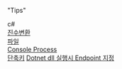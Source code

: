 "Tips" 

c#  
[진수변환](csharp/진수변환.md)  
[파일](csharp/파일.md)  
[Console Process](csharp/콘솔프로세스.md)  
[단축키](csharp/단축키.md)
[Dotnet dll 실행시 Endpoint 지정](csharp/Dotnetdll실행시Endpoint지정.md)
